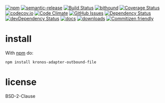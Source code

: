 [![npm](https://img.shields.io/npm/v/kronos-adapter-outbound-file.svg)](https://www.npmjs.com/package/kronos-adapter-outbound-file)
[![semantic-release](https://img.shields.io/badge/%20%20%F0%9F%93%A6%F0%9F%9A%80-semantic--release-e10079.svg)](https://github.com/Kronos-Integration/kronos-adapter-outbound-file)
[![Build Status](https://secure.travis-ci.org/Kronos-Integration/kronos-adapter-outbound-file.png)](http://travis-ci.org/Kronos-Integration/kronos-adapter-outbound-file)
[![bithound](https://www.bithound.io/github/Kronos-Integration/kronos-adapter-outbound-file/badges/score.svg)](https://www.bithound.io/github/Kronos-Integration/kronos-adapter-outbound-file)
[![Coverage Status](https://coveralls.io/repos/Kronos-Integration/kronos-adapter-outbound-file/badge.svg)](https://coveralls.io/r/Kronos-Integration/kronos-adapter-outbound-file)
[![codecov.io](http://codecov.io/github/Kronos-Integration/kronos-adapter-outbound-file/coverage.svg?branch=master)](http://codecov.io/github/Kronos-Integration/kronos-adapter-outbound-file?branch=master)
[![Code Climate](https://codeclimate.com/github/Kronos-Integration/kronos-adapter-outbound-file/badges/gpa.svg)](https://codeclimate.com/github/Kronos-Integration/kronos-adapter-outbound-file)
[![GitHub Issues](https://img.shields.io/github/issues/Kronos-Integration/kronos-adapter-outbound-file.svg?style=flat-square)](https://github.com/Kronos-Integration/kronos-adapter-outbound-file/issues)
[![Dependency Status](https://david-dm.org/Kronos-Integration/kronos-adapter-outbound-file.svg)](https://david-dm.org/Kronos-Integration/kronos-adapter-outbound-file)
[![devDependency Status](https://david-dm.org/Kronos-Integration/kronos-adapter-outbound-file/dev-status.svg)](https://david-dm.org/Kronos-Integration/kronos-adapter-outbound-file#info=devDependencies)
[![docs](http://inch-ci.org/github/Kronos-Integration/kronos-adapter-outbound-file.svg?branch=master)](http://inch-ci.org/github/Kronos-Integration/kronos-adapter-outbound-file)
[![downloads](http://img.shields.io/npm/dm/kronos-adapter-outbound-file.svg?style=flat-square)](https://npmjs.org/package/kronos-adapter-outbound-file)
[![Commitizen friendly](https://img.shields.io/badge/commitizen-friendly-brightgreen.svg)](http://commitizen.github.io/cz-cli/)

install
=======

With [npm](http://npmjs.org) do:

```shell
npm install kronos-adapter-outbound-file
```

license
=======

BSD-2-Clause

